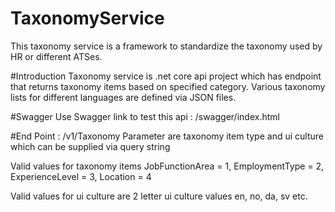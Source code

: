 # TaxonomyService
This taxonomy service is a framework to standardize the taxonomy used by HR or different ATSes. 

#Introduction
Taxonomy service is .net core api project which has endpoint that returns taxonomy items based on specified category. 
Various taxonomy lists for different languages are defined via JSON files.

#Swagger 
Use Swagger link to test this api  : /swagger/index.html

#End Point : /v1/Taxonomy
Parameter are taxonomy item type and ui culture which can be supplied via query string 

Valid values for taxonomy items
JobFunctionArea = 1,
EmploymentType = 2,
ExperienceLevel = 3,
Location = 4

Valid values for ui culture are 2 letter ui culture values
en,
no,
da,
sv  etc.


